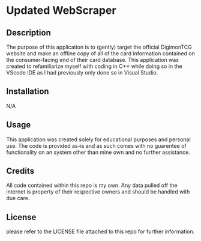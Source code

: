 # Updated WebScraper

## Description

The purpose of this application is to (gently) target the official DigimonTCG website and make an offline copy of all of the card information contained on the consumer-facing end of their card database. This application was created to refamiliarize myself with coding in C++ while doing so in the VScode IDE as I had previously only done so in Visual Studio.

## Installation

N/A

## Usage

This application was created solely for educational purposes and personal use. The code is provided as-is and as such comes with no guarentee of functionality on an system other than mine own and no further assistance.

## Credits

All code contained within this repo is my own. Any data pulled off the internet is property of their respective owners and should be handled with due care.

## License

please refer to the LICENSE file attached to this repo for further information.
